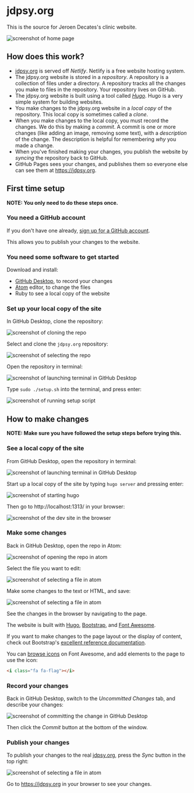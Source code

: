 # jdpsy.org

This is the source for Jeroen Decates's clinic website.

![screenshot of home page](/static/img/readme/homepage.png)

## How does this work?

 - [jdpsy.org](https://jdpsy.org) is served off _Netlify_. Netlify is a free website hosting system.
 - The jdpsy.org website is stored in a _repository_. A repository is a collection of files under a directory. A repository tracks all the changes you make to files in the repository. Your repository lives on GitHub.
 - The jdpsy.org website is built using a tool called _[Hugo](https://gohugo.io/)_. Hugo is a very simple system for building websites.
 - You make changes to the jdpsy.org website in a _local copy_ of the repository. This local copy is sometimes called a _clone_.
 - When you make changes to the local copy, you must record the changes. We do this by making a _commit_. A commit is one or more changes (like adding an image, removing some text), with a _description_ of the change. The description is helpful for remembering _why_ you made a change.
 - When you've finished making your changes, you publish the website by _syncing_ the repository back to GitHub.
 - GitHub Pages sees your changes, and publishes them so everyone else can see them at https://jdpsy.org.

## First time setup

**NOTE: You only need to do these steps once.**

### You need a GitHub account

If you don't have one already, [sign up for a GitHub account](https://github.com/join).

This allows you to publish your changes to the website.

### You need some software to get started

Download and install:

- [GitHub Desktop](https://desktop.github.com/), to record your changes
- [Atom](https://atom.io/) editor, to change the files
- Ruby to see a local copy of the website

### Set up your local copy of the site

In GitHub Desktop, clone the repository:

![screenshot of cloning the repo](/static/img/readme/clone-the-repo.png)

Select and clone the `jdpsy.org` repository:

![screenshot of selecting the repo](/static/img/readme/select-jdpsy-for-cloning.png)

Open the repository in terminal:

![screenshot of launching terminal  in GitHub Desktop](/static/img/readme/open-in-terminal.png)

Type `sudo ./setup.sh` into the terminal, and press enter:

![screenshot of running setup script](/static/img/readme/run-setup-script.png)

## How to make changes

**NOTE: Make sure you have followed the setup steps before trying this.**

### See a local copy of the site

From GitHub Desktop, open the repository in terminal:

![screenshot of launching terminal  in GitHub Desktop](/static/img/readme/open-in-terminal.png)

Start up a local copy of the site by typing `hugo server` and pressing enter:

![screenshot of starting hugo](/static/img/readme/start-hugo.png)

Then go to http://localhost:1313/ in your browser:

![screenshot of the dev site in the browser](/static/img/readme/see-local-site.png)

### Make some changes

Back in GitHub Desktop, open the repo in Atom:

![screenshot of opening the repo in atom](/static/img/readme/open-in-atom.png)

Select the file you want to edit:

![screenshot of selecting a file in atom](/static/img/readme/select-file-in-atom.png)

Make some changes to the text or HTML, and save:

![screenshot of selecting a file in atom](/static/img/readme/save-change-in-atom.png)

See the changes in the browser by navigating to the page.

The website is built with [Hugo](https://gohugo.io/), [Bootstrap](http://getbootstrap.com/), and [Font Awesome](http://fontawesome.io/).

If you want to make changes to the page layout or the display of content, check out Bootstrap's [excellent reference documentation](http://getbootstrap.com/css/).

You can [browse icons](http://fontawesome.io/icons/) on Font Awesome, and add elements to the page to use the icon:

``` html
<i class="fa fa-flag"></i>
```

### Record your changes

Back in GitHub Desktop, switch to the _Uncommitted Changes_ tab, and describe your changes:

![screenshot of committing the change in GitHub Desktop](/static/img/readme/save-change-in-github-desktop.png)

Then click the _Commit_ button at the bottom of the window.

### Publish your changes

To publish your changes to the real [jdpsy.org](https://jdpsy.org/), press the _Sync_ button in the top right:

![screenshot of selecting a file in atom](/static/img/readme/sync-to-github.png)

Go to https://jdpsy.org in your browser to see your changes.
